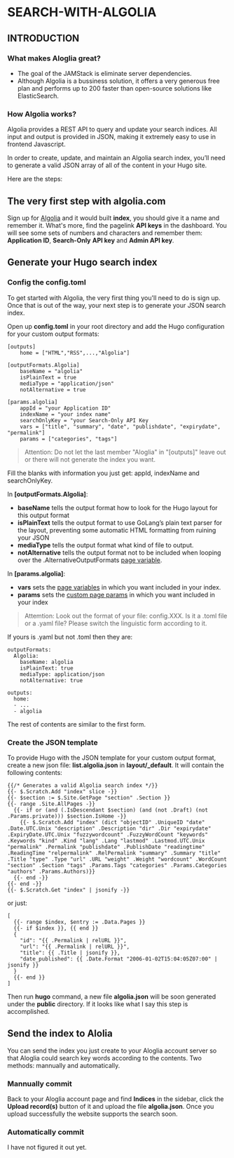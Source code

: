 # SEARCH-WITH-ALGOLIA


## INTRODUCTION

### What makes Aloglia great?

- The goal of the JAMStack is eliminate server dependencies.
- Although Algolia is a bussiness solution, it offers a very generous free plan and performs up to 200 faster than open-source solutions like ElasticSearch.

### How Algolia works?

Algolia provides a REST API to query and update your search indices. All input and output is provided in JSON, making it extremely easy to use in frontend Javascript.

In order to create, update, and maintain an Algolia search index, you’ll need to generate a valid JSON array of all of the content in your Hugo site.

Here are the steps:

## The very first step with algolia.com

Sign up for [Algolia](https://www.algolia.com/) and it would built **index**, you should give it a name and remember it. What's more, find the pagelink **API keys** in the dashboard. You will see some sets of numbers and characters and remember them: **Application ID**, **Search-Only** **API key** and **Admin API key**.

## Generate your Hugo search index

### Config the **config.toml**

To get started with Algolia, the very first thing you'll need to do is sign up. Once that is out of the way, your next step is to generate your JSON search index.

Open up **config.toml** in your root directory and add the Hugo configuration for your custom output formats:

```
[outputs]
	home = ["HTML","RSS",...,"Algolia"]
	
[outputFormats.Algolia]
	baseName = "algolia"
	isPlainText = true
	mediaType = "application/json"
	notAlternative = true

[params.algolia]
	appId = "your Application ID"
 	indexName = "your index name"
 	searchOnlyKey = "your Search-Only API Key
 	vars = ["title", "summary", "date", "publishdate", "expirydate", "permalink"]
	params = ["categories", "tags"]
```

> Attention: Do not let the last member "Aloglia" in "[outputs]" leave out or there will not generate the index you want.

Fill the blanks with information you just get: appId, indexName and searchOnlyKey.

In **[outputFormats.Algolia]**:

- **baseName** tells the output format how to look for the Hugo layout for this output format
- **isPlainText** tells the output format to use GoLang’s plain text parser for the layout, preventing some automatic HTML formatting from ruining your JSON
- **mediaType** tells the output format what kind of file to output.
- **notAlternative** tells the output format not to be included when looping over the .AlternativeOutputFormats [page variable](https://gohugo.io/variables/page/#page-variables).

In **[params.algolia]**:

- **vars** sets the [page variables](https://gohugo.io/variables/page/) in which you want included in your index.
- **params** sets the [custom page params](https://gohugo.io/variables/page/#page-level-params) in which you want included in your index

> Attemtion: Look out the format of your file: config.XXX. Is it a .toml file or a .yaml file? Please switch the linguistic form according to it.

If yours is .yaml but not .toml then they are:

```
outputFormats:
  Algolia:
    baseName: algolia
    isPlainText: true
    mediaType: application/json
    notAlternative: true

outputs:
  home:
  - ...
  - algolia
```

The rest of contents are similar to the first form.

### Create the JSON template

To provide Hugo with the JSON template for your custom output format, create a new json file: **list.algolia.json** in **layout/_default**. It will contain the following contents:

```
{{/* Generates a valid Algolia search index */}}
{{- $.Scratch.Add "index" slice -}}
{{- $section := $.Site.GetPage "section" .Section }}
{{- range .Site.AllPages -}}
  {{- if or (and (.IsDescendant $section) (and (not .Draft) (not .Params.private))) $section.IsHome -}}
    {{- $.Scratch.Add "index" (dict "objectID" .UniqueID "date" .Date.UTC.Unix "description" .Description "dir" .Dir "expirydate" .ExpiryDate.UTC.Unix "fuzzywordcount" .FuzzyWordCount "keywords" .Keywords "kind" .Kind "lang" .Lang "lastmod" .Lastmod.UTC.Unix "permalink" .Permalink "publishdate" .PublishDate "readingtime" .ReadingTime "relpermalink" .RelPermalink "summary" .Summary "title" .Title "type" .Type "url" .URL "weight" .Weight "wordcount" .WordCount "section" .Section "tags" .Params.Tags "categories" .Params.Categories "authors" .Params.Authors)}}
  {{- end -}}
{{- end -}}
{{- $.Scratch.Get "index" | jsonify -}}
```

or just:

```
[
  {{- range $index, $entry := .Data.Pages }}
  {{- if $index }}, {{ end }}
  {
    "id": "{{ .Permalink | relURL }}",
    "url": "{{ .Permalink | relURL }}",
    "title": {{ .Title | jsonify }},
    "date_published": {{ .Date.Format "2006-01-02T15:04:05Z07:00" | jsonify }}
  }
  {{- end }}
]
```

Then run **hugo** command, a new file **algolia.json** will be soon generated under the **public** directory. If it looks like what I say this step is accomplished.

## Send the index to Alolia

You can send the index you just create to your Aloglia account server so that Aloglia could search key words according to the contents. Two methods: mannually and automatically.

### Mannually commit

Back to your Aloglia account page and find **Indices** in the sidebar, click the **Upload record(s)** button of it and upload the file **algolia.json**. Once you upload successfully the website supports the search soon.

### Automatically commit

I have not figured it out yet.








